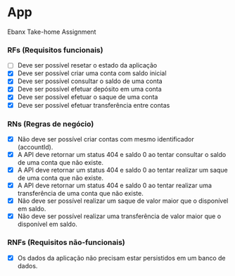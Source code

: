 # App

Ebanx Take-home Assignment

### RFs (Requisitos funcionais)

- [ ] Deve ser possível resetar o estado da aplicação
- [x] Deve ser possível criar uma conta com saldo inicial
- [x] Deve ser possível consultar o saldo de uma conta
- [x] Deve ser possível efetuar depósito em uma conta
- [x] Deve ser possível efetuar o saque de uma conta
- [x] Deve ser possível efetuar transferência entre contas

### RNs (Regras de negócio)

- [x] Não deve ser possível criar contas com mesmo identificador (accountId).
- [x] A API deve retornar um status 404 e saldo 0 ao tentar consultar o saldo de uma conta que não existe.
- [x] A API deve retornar um status 404 e saldo 0 ao tentar realizar um saque de uma conta que não existe.
- [x] A API deve retornar um status 404 e saldo 0 ao tentar realizar uma transferência de uma conta que não existe.
- [x] Não deve ser possível realizar um saque de valor maior que o disponível em saldo.
- [x] Não deve ser possível realizar uma transferência de valor maior que o disponível em saldo.

### RNFs (Requisitos não-funcionais)
- [x] Os dados da aplicação não precisam estar persistidos em um banco de dados.
